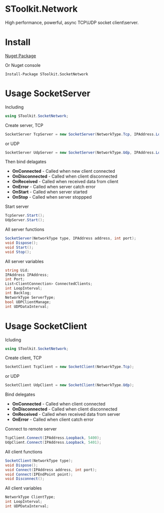 # SToolkit.Network
High performance, powerful, async TCP\UDP socket client\server.
# Install


[Nuget Package](https://www.nuget.org/packages/SToolkit.SocketNetwork/)


Or Nuget console
```
Install-Package SToolkit.SocketNetwork
```
# Usage SocketServer
Including
```C#
using SToolkit.SocketNetwork;
```
Create server, TCP
```C#
SocketServer TcpServer = new SocketServer(NetworkType.Tcp, IPAddress.Loopback, 5400);
```
or UDP
```C#
SocketServer UdpServer = new SocketServer(NetworkType.Udp, IPAddress.Loopback, 5401);
```
Then bind delagates
- **OnConnected** - Called when new client connected
- **OnDisconnected** - Called when client disconnected
- **OnReceived** - Called when received data from client
- **OnError** - Called when server catch error
- **OnStart** - Called when server started
- **OnStop** - Called when server stoppped


Start server
```C#
TcpServer.Start();
UdpServer.Start();
```
All server functions
```C#
SocketServer(NetworkType type, IPAddress address, int port);
void Dispose();
void Start();
void Stop();
```
All server variables
```C#
string Uid;
IPAddress IPAddress;
int Port;
List<ClientConnection> ConnectedClients;
int LoopInterval;
int Backlog;
NetworkType ServerType;
bool UDPClientManage;
int UDPDataInterval;
```
# Usage SocketClient
Icluding
```C#
using SToolkit.SocketNetwork;
```
Create client, TCP
```C#
SocketClient TcpClient = new SocketClient(NetworkType.Tcp);
```
or UDP
```C#
SocketClient UdpClient = new SocketClient(NetworkType.Udp);
```
Bind delegates
- **OnConnected** - Called when client connected
- **OnDisconnected** - Called when client disconnected
- **OnReceived** - Called when received data from server
- **OnError** - Called when client catch error


Connect to remote server
```C#
TcpClient.Connect(IPAddress.Loopback, 5400);
UdpClient.Connect(IPAddress.Loopback, 5401);
```
All client functions
```C#
SocketClient(NetworkType type);
void Dispose();
void Connect(IPAddress address, int port);
void Connect(IPEndPoint point);
void Disconnect();
```
All client variables
```C#
NetworkType ClientType;
int LoopInterval;
int UDPDataInterval;
```
